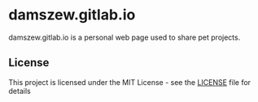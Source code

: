 # damszew.gitlab.io

damszew.gitlab.io is a personal web page used to share pet projects.


## License

This project is licensed under the MIT License - see the [LICENSE](LICENSE) file for details
